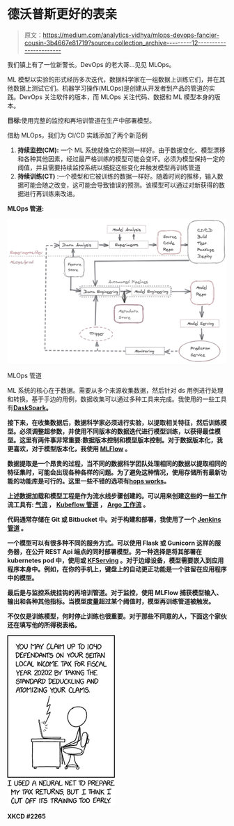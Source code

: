 # 德沃普斯更好的表亲

> 原文：<https://medium.com/analytics-vidhya/mlops-devops-fancier-cousin-3b4667e81719?source=collection_archive---------12----------------------->

我们镇上有了一位新警长。DevOps 的老大哥…见见 MLOps。

ML 模型以实验的形式经历多次迭代，数据科学家在一组数据上训练它们，并在其他数据上测试它们。机器学习操作(MLOps)是创建从开发者到产品的管道的实践。DevOps 关注软件的版本，而 MLOps 关注代码、数据和 ML 模型本身的版本。

**目标**:使用完整的监控和再培训管道在生产中部署模型。

借助 MLOps，我们为 CI/CD 实践添加了两个新范例

1.  **持续监控(CM):** 一个 ML 系统就像它的预测一样好。由于数据变化、模型漂移和各种其他因素，经过最严格训练的模型可能会变坏。必须为模型保持一定的阈值，并且需要持续监控系统以捕捉这些变化并触发模型再训练管道
2.  **持续训练(CT)** :一个模型和它被训练的数据一样好。随着时间的推移，输入数据可能会随之改变，这可能会导致错误的预测。该模型可以通过对新获得的数据进行再训练来改进。

**MLOps 管道:**

![](img/1ac1c710ab0e17d0ade297fab41c86e5.png)

MLOps 管道

ML 系统的核心在于数据。需要从多个来源收集数据，然后针对 ds 用例进行处理和转换。基于手边的用例，数据收集可以通过多种工具来完成。我使用的一些工具有[](https://pandas.pydata.org/)****[**Dask**](https://dask.org/)**[**Spark**](https://spark.apache.org/)。******

****接下来，在收集数据后，数据科学家必须进行实验，以提取相关特征，然后训练模型。必须调整超参数，并使用不同版本的数据迭代进行模型训练，以获得最佳模型。这里有两件事非常重要:数据版本控制和模型版本控制。对于数据版本化，我更喜欢[](https://dvc.org/)**，对于模型版本化，我使用 [**MLFlow**](https://mlflow.org/) **。********

****数据提取是一个昂贵的过程，当不同的数据科学团队处理相同的数据以提取相同的特征集时，可能会出现各种各样的问题。为了避免这种情况，使用存储所有最新功能的功能库是可行的。这里一些不错的选项有[](https://feast.dev/)**[**hops works**](https://www.hopsworks.ai/)。******

****上述数据加载和模型工程是作为流水线步骤创建的。可以用来创建这些的一些工作流工具有: [**气流**](https://airflow.apache.org/) ， [**Kubeflow 管道**](https://www.kubeflow.org/docs/pipelines/overview/pipelines-overview/) ， [**Argo 工作流**](https://argoproj.github.io/argo/) 。****

****代码通常存储在 Git 或 Bitbucket 中。对于构建和部署，我使用了一个 [**Jenkins 管道**](https://www.jenkins.io/) **。******

****一个模型可以有很多种不同的服务方式。可以使用 Flask 或 Gunicorn 这样的服务器，在公开 REST Api 端点的同时部署模型。另一种选择是将其部署在 kubernetes pod 中，使用[](https://www.seldon.io/)**或 [**KFServing**](https://www.kubeflow.org/docs/components/serving/kfserving/) 。对于边缘设备，模型需要嵌入到应用程序本身中。例如，在你的手机上，键盘上的自动更正功能是一个驻留在应用程序中的模型。******

****最后是与监控系统挂钩的再培训管道。对于监控，使用 MLFlow 捕获模型输入、输出和各种其他指标。当模型度量超过某个阈值时，模型再训练管道被触发。****

****不仅仅是训练模型，何时停止训练也很重要。对于那些不同意的人，下面这个家伙还在填写他的所得税表格。****

****![](img/b2d2c40807f018ed7a34b03e6ff62586.png)****

****XKCD #2265****